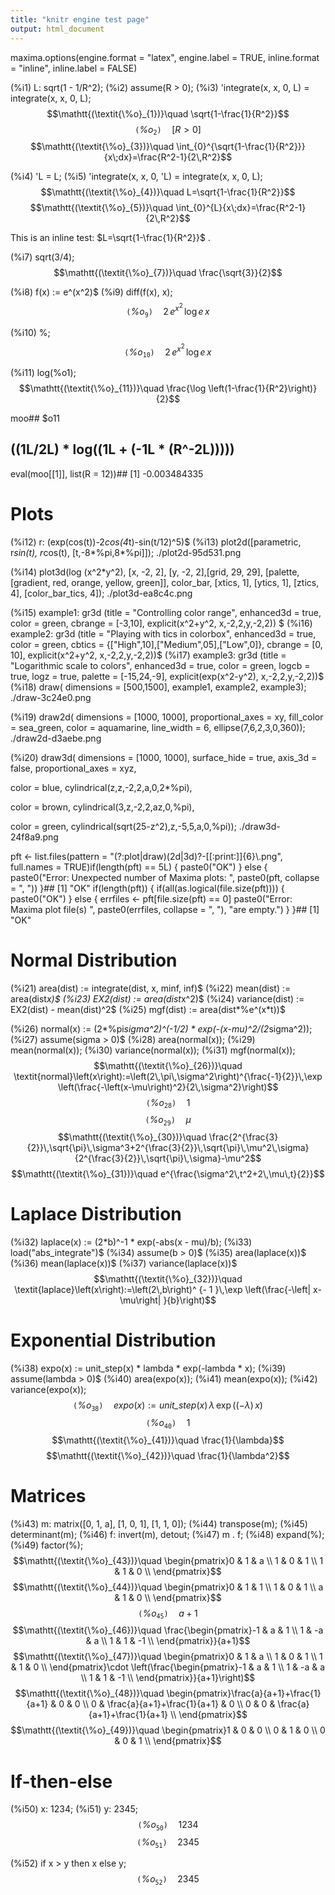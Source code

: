 ```yaml
---
title: "knitr engine test page"
output: html_document
---
```


maxima.options(engine.format = "latex", 
	       engine.label = TRUE,
	       inline.format = "inline", 
	       inline.label = FALSE)

(%i1) L: sqrt(1 - 1/R^2);
(%i2) assume(R > 0);
(%i3) 'integrate(x, x, 0, L) = integrate(x, x, 0, L);
$$\mathtt{(\textit{\%o}_{1})}\quad \sqrt{1-\frac{1}{R^2}}$$
$$\mathtt{(\textit{\%o}_{2})}\quad \left[ R>0 \right] $$
$$\mathtt{(\textit{\%o}_{3})}\quad \int_{0}^{\sqrt{1-\frac{1}{R^2}}}{x\;dx}=\frac{R^2-1}{2\,R^2}$$


(%i4) 'L = L;
(%i5) 'integrate(x, x, 0, 'L) = integrate(x, x, 0, L);
$$\mathtt{(\textit{\%o}_{4})}\quad L=\sqrt{1-\frac{1}{R^2}}$$
$$\mathtt{(\textit{\%o}_{5})}\quad \int_{0}^{L}{x\;dx}=\frac{R^2-1}{2\,R^2}$$


This is an inline test: $L=\sqrt{1-\frac{1}{R^2}}$
.


(%i7) sqrt(3/4);
$$\mathtt{(\textit{\%o}_{7})}\quad \frac{\sqrt{3}}{2}$$


(%i8) f(x) := e^(x^2)$
(%i9) diff(f(x), x);
$$\mathtt{(\textit{\%o}_{9})}\quad 2\,e^{x^2}\,\log e\,x$$


(%i10) %;
$$\mathtt{(\textit{\%o}_{10})}\quad 2\,e^{x^2}\,\log e\,x$$


(%i11) log(%o1);
$$\mathtt{(\textit{\%o}_{11})}\quad \frac{\log \left(1-\frac{1}{R^2}\right)}{2}$$


moo## $o11
## ((1L/2L) * log((1L + (-1L * (R^-2L)))))
eval(moo[[1]], list(R = 12))## [1] -0.003484335


# Plots

(%i12) r: (exp(cos(t))-2*cos(4*t)-sin(t/12)^5)$
(%i13) plot2d([parametric, r*sin(t), r*cos(t), [t,-8*%pi,8*%pi]]);
./plot2d-95d531.png


(%i14) plot3d(log (x^2*y^2), [x, -2, 2], [y, -2, 2],[grid, 29, 29],
       [palette, [gradient, red, orange, yellow, green]],
       color_bar, [xtics, 1], [ytics, 1], [ztics, 4],
       [color_bar_tics, 4]);
./plot3d-ea8c4c.png


(%i15) example1:
  gr3d (title          = "Controlling color range",
        enhanced3d     = true,
        color          = green,
        cbrange        = [-3,10],
        explicit(x^2+y^2, x,-2,2,y,-2,2)) $
(%i16) example2:
  gr3d (title          = "Playing with tics in colorbox",
        enhanced3d     = true,
        color          = green,
        cbtics         = {["High",10],["Medium",05],["Low",0]},
        cbrange = [0, 10],
        explicit(x^2+y^2, x,-2,2,y,-2,2))$
(%i17) example3:
  gr3d (title      = "Logarithmic scale to colors",
        enhanced3d = true,
        color      = green,
        logcb      = true,
        logz       = true,
        palette    = [-15,24,-9],
        explicit(exp(x^2-y^2), x,-2,2,y,-2,2))$
(%i18) draw(
  dimensions = [500,1500],
  example1, example2, example3);
./draw-3c24e0.png


(%i19) draw2d(
  dimensions = [1000, 1000],
  proportional_axes = xy,
  fill_color        = sea_green,
  color             = aquamarine,
  line_width        = 6,
  ellipse(7,6,2,3,0,360));
./draw2d-d3aebe.png


(%i20) draw3d(
   dimensions = [1000, 1000],
   surface_hide      = true,
   axis_3d           = false,
   proportional_axes = xyz,
 
   color             = blue,
   cylindrical(z,z,-2,2,a,0,2*%pi), 
 
   color            = brown,
   cylindrical(3,z,-2,2,az,0,%pi),
 
   color            = green,
   cylindrical(sqrt(25-z^2),z,-5,5,a,0,%pi));
./draw3d-24f8a9.png



pft <- list.files(pattern = "(?:plot|draw)(2d|3d)?-[[:print:]]{6}\\.png", full.names = TRUE)if(length(pft) == 5L)  {
  paste0("OK")
} else {
  paste0("Error: Unexpected number of Maxima plots: ", 
         paste0(pft, collapse = ", "))
}## [1] "OK"
if(length(pft)) {
  if(all(as.logical(file.size(pft)))) {
    paste0("OK")
  }
  else {
    errfiles <- pft[file.size(pft) == 0]
    paste0("Error: Maxima plot file(s) ", paste0(errfiles, collapse = ", "),
           "are empty.")
  }
}## [1] "OK"


# Normal Distribution

(%i21) area(dist) := integrate(dist, x, minf, inf)$
(%i22) mean(dist) := area(dist*x)$
(%i23) EX2(dist) := area(dist*x^2)$
(%i24) variance(dist) := EX2(dist) - mean(dist)^2$
(%i25) mgf(dist) := area(dist*%e^(x*t))$

(%i26) normal(x) := 
      (2*%pi*sigma^2)^(-1/2) * 
      exp(-(x-mu)^2/(2*sigma^2));
(%i27) assume(sigma > 0)$
(%i28) area(normal(x));
(%i29) mean(normal(x));
(%i30) variance(normal(x));
(%i31) mgf(normal(x));
$$\mathtt{(\textit{\%o}_{26})}\quad \textit{normal}\left(x\right):=\left(2\,\pi\,\sigma^2\right)^{\frac{-1}{2}}\,\exp \left(\frac{-\left(x-\mu\right)^2}{2\,\sigma^2}\right)$$
$$\mathtt{(\textit{\%o}_{28})}\quad 1$$
$$\mathtt{(\textit{\%o}_{29})}\quad \mu$$
$$\mathtt{(\textit{\%o}_{30})}\quad \frac{2^{\frac{3}{2}}\,\sqrt{\pi}\,\sigma^3+2^{\frac{3}{2}}\,\sqrt{\pi}\,\mu^2\,\sigma}{2^{\frac{3}{2}}\,\sqrt{\pi}\,\sigma}-\mu^2$$
$$\mathtt{(\textit{\%o}_{31})}\quad e^{\frac{\sigma^2\,t^2+2\,\mu\,t}{2}}$$


# Laplace Distribution

(%i32) laplace(x) := (2*b)^-1 * exp(-abs(x - mu)/b);
(%i33) load("abs_integrate")$
(%i34) assume(b > 0)$
(%i35) area(laplace(x))$
(%i36) mean(laplace(x))$
(%i37) variance(laplace(x))$
$$\mathtt{(\textit{\%o}_{32})}\quad \textit{laplace}\left(x\right):=\left(2\,b\right)^ {- 1 }\,\exp \left(\frac{-\left| x-\mu\right| }{b}\right)$$


# Exponential Distribution

(%i38) expo(x) := unit_step(x) * lambda * exp(-lambda * x);
(%i39) assume(lambda > 0)$
(%i40) area(expo(x));
(%i41) mean(expo(x));
(%i42) variance(expo(x));
$$\mathtt{(\textit{\%o}_{38})}\quad \textit{expo}\left(x\right):=\textit{unit\_step}\left(x\right)\,\lambda\,\exp \left(\left(-\lambda\right)\,x\right)$$
$$\mathtt{(\textit{\%o}_{40})}\quad 1$$
$$\mathtt{(\textit{\%o}_{41})}\quad \frac{1}{\lambda}$$
$$\mathtt{(\textit{\%o}_{42})}\quad \frac{1}{\lambda^2}$$


# Matrices

(%i43) m: matrix([0, 1, a], [1, 0, 1], [1, 1, 0]);
(%i44) transpose(m);
(%i45) determinant(m);
(%i46) f: invert(m), detout;
(%i47) m . f;
(%i48) expand(%);
(%i49) factor(%);
$$\mathtt{(\textit{\%o}_{43})}\quad \begin{pmatrix}0 & 1 & a \\ 1 & 0 & 1 \\ 1 & 1 & 0 \\ \end{pmatrix}$$
$$\mathtt{(\textit{\%o}_{44})}\quad \begin{pmatrix}0 & 1 & 1 \\ 1 & 0 & 1 \\ a & 1 & 0 \\ \end{pmatrix}$$
$$\mathtt{(\textit{\%o}_{45})}\quad a+1$$
$$\mathtt{(\textit{\%o}_{46})}\quad \frac{\begin{pmatrix}-1 & a & 1 \\ 1 & -a & a \\ 1 & 1 & -1 \\ \end{pmatrix}}{a+1}$$
$$\mathtt{(\textit{\%o}_{47})}\quad \begin{pmatrix}0 & 1 & a \\ 1 & 0 & 1 \\ 1 & 1 & 0 \\ \end{pmatrix}\cdot \left(\frac{\begin{pmatrix}-1 & a & 1 \\ 1 & -a & a \\ 1 & 1 & -1 \\ \end{pmatrix}}{a+1}\right)$$
$$\mathtt{(\textit{\%o}_{48})}\quad \begin{pmatrix}\frac{a}{a+1}+\frac{1}{a+1} & 0 & 0 \\ 0 & \frac{a}{a+1}+\frac{1}{a+1} & 0 \\ 0 & 0 & \frac{a}{a+1}+\frac{1}{a+1} \\ \end{pmatrix}$$
$$\mathtt{(\textit{\%o}_{49})}\quad \begin{pmatrix}1 & 0 & 0 \\ 0 & 1 & 0 \\ 0 & 0 & 1 \\ \end{pmatrix}$$


# If-then-else

(%i50) x: 1234;
(%i51) y: 2345;
$$\mathtt{(\textit{\%o}_{50})}\quad 1234$$
$$\mathtt{(\textit{\%o}_{51})}\quad 2345$$


(%i52) if x > y
  then x
  else y;
$$\mathtt{(\textit{\%o}_{52})}\quad 2345$$

